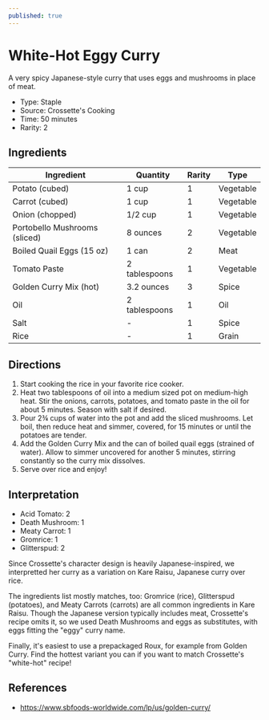 ```yaml
---
published: true
---
```


# White-Hot Eggy Curry

A very spicy Japanese-style curry that uses eggs and mushrooms in place of meat.

* Type: Staple
* Source: Crossette's Cooking
* Time: 50 minutes
* Rarity: 2

## Ingredients

| Ingredient           | Quantity       | Rarity | Type      |
| -------------------- | -------------- | ------ | --------- |
| Potato (cubed)       | 1 cup          | 1      | Vegetable |
| Carrot (cubed)       | 1 cup          | 1      | Vegetable |
| Onion (chopped)      | 1/2 cup        | 1      | Vegetable |
| Portobello Mushrooms (sliced) | 8 ounces | 2   | Vegetable |
| Boiled Quail Eggs (15 oz) | 1 can     | 2      | Meat      |
| Tomato Paste         | 2 tablespoons  | 1      | Vegetable |
| Golden Curry Mix (hot) | 3.2 ounces   | 3      | Spice     |
| Oil                  | 2 tablespoons  | 1      | Oil       |
| Salt                 | -              | 1      | Spice     |
| Rice                 | -              | 1      | Grain     |

## Directions

1. Start cooking the rice in your favorite rice cooker.
2. Heat two tablespoons of oil into a medium sized pot on medium-high heat. Stir the onions, carrots, potatoes, and tomato paste in the oil for about 5 minutes. Season with salt if desired.
3. Pour 2¾ cups of water into the pot and add the sliced mushrooms. Let boil, then reduce heat and simmer, covered, for 15 minutes or until the potatoes are tender.
4. Add the Golden Curry Mix and the can of boiled quail eggs (strained of water). Allow to simmer uncovered for another 5 minutes, stirring constantly so the curry mix dissolves.
5. Serve over rice and enjoy!

## Interpretation

* Acid Tomato: 2
* Death Mushroom: 1
* Meaty Carrot: 1
* Gromrice: 1
* Glitterspud: 2

Since Crossette's character design is heavily Japanese-inspired, we interpretted her curry as a variation on Kare Raisu, Japanese curry over rice.

The ingredients list mostly matches, too: Gromrice (rice), Glitterspud (potatoes), and Meaty Carrots (carrots) are all common ingredients in Kare Raisu. Though the Japanese version typically includes meat, Crossette's recipe omits it, so we used Death Mushrooms and eggs as substitutes, with eggs fitting the "eggy" curry name.

Finally, it's easiest to use a prepackaged Roux, for example from Golden Curry. Find the hottest variant you can if you want to match Crossette's "white-hot" recipe!

## References

* https://www.sbfoods-worldwide.com/lp/us/golden-curry/

